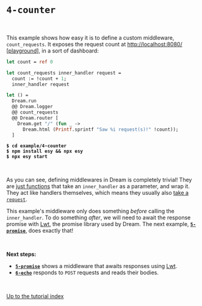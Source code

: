# `4-counter`

<br>

This example shows how easy it is to define a custom middleware,
`count_requests`. It exposes the request count at
[http://localhost:8080/](http://localhost:8080/)
[[playground](http://dream.as/4-counter)], in a sort of dashboard:

```ocaml
let count = ref 0

let count_requests inner_handler request =
  count := !count + 1;
  inner_handler request

let () =
  Dream.run
  @@ Dream.logger
  @@ count_requests
  @@ Dream.router [
    Dream.get "/" (fun _ ->
      Dream.html (Printf.sprintf "Saw %i request(s)!" !count));
  ]
```
<pre><code><b>$ cd example/4-counter</b>
<b>$ npm install esy && npx esy</b>
<b>$ npx esy start</b></code></pre>

<br>

As you can see, defining middlewares in Dream is completely trivial! They are
[just functions](https://aantron.github.io/dream/#type-middleware) that take an
`inner_handler` as a parameter, and wrap it. They act like handlers themselves,
which means they usually also
[take a `request`](https://aantron.github.io/dream/#type-handler).

This example's middleware only does something *before* calling the
`inner_handler`. To do something *after*, we will need to await the response
promise with [Lwt](https://github.com/ocsigen/lwt#readme), the promise library
used by Dream. The next example, [**`5-promise`**](../5-promise#files), does
exactly that!

<br>

**Next steps:**

- [**`5-promise`**](../5-promise#files) shows a middleware that awaits
  responses using [Lwt](https://github.com/ocsigen/lwt).
- [**`6-echo`**](../6-echo#files) responds to `POST` requests and reads their
  bodies.

<br>

[Up to the tutorial index](../#readme)
